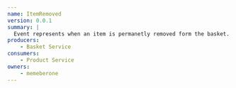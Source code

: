 ```yaml
---
name: ItemRemoved
version: 0.0.1
summary: |
  Event represents when an item is permanetly removed form the basket.
producers:
    - Basket Service
consumers:
    - Product Service
owners:
    - memeberone
---
```


<NodeGraph title="Consumer / Producer Diagram" />

<SchemaViewer />​

<Schema />
